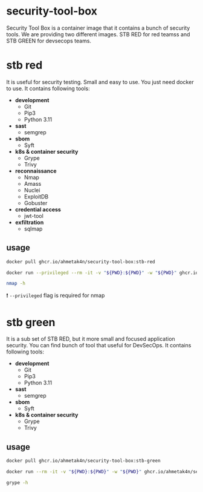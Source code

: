 # security-tool-box

Security Tool Box is a container image that it contains a bunch of security tools. We are providing two different images.
STB RED for red teamss and STB GREEN for devsecops teams.
# stb red 
It is useful for security testing. Small and easy to use. You just need docker to use. It contains following tools:
- **development**
  - Git
  - Pip3
  - Python 3.11
- **sast**
  - semgrep
- **sbom**
  - Syft
- **k8s & container security**
  - Grype
  - Trivy
- **reconnaissance**
  - Nmap
  - Amass
  - Nuclei
  - ExploitDB
  - Gobuster
- **credential access**
  - jwt-tool
- **exfiltration**
  - sqlmap 

## usage
```bash
docker pull ghcr.io/ahmetak4n/security-tool-box:stb-red
```
```bash
docker run --privileged --rm -it -v "${PWD}:${PWD}" -w "${PWD}" ghcr.io/ahmetak4n/security-tool-box:stb-red /bin/bash
```
```bash
nmap -h
```
:exclamation: `--privileged` flag is required for nmap

# stb green 
It is a sub set of STB RED, but it more small and focused application security. You can find bunch of tool that useful for DevSecOps. It contains following tools:
- **development**
  - Git
  - Pip3
  - Python 3.11
- **sast**
  - semgrep
- **sbom**
  - Syft
- **k8s & container security**
  - Grype
  - Trivy

## usage
```bash
docker pull ghcr.io/ahmetak4n/security-tool-box:stb-green
```
```bash
docker run --rm -it -v "${PWD}:${PWD}" -w "${PWD}" ghcr.io/ahmetak4n/security-tool-box:stb-green /bin/bash
```
```bash
grype -h
```
